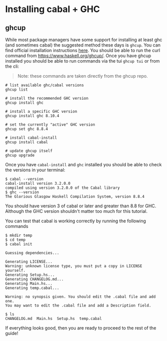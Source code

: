 # Installing cabal + GHC

## ghcup

While most package managers have some support for installing at least ghc (and
sometimes cabal) the suggested method these days is `ghcup`. You can find
official installation instructions
[here](https://github.com/haskell/ghcup-hs#installation). You should be able to
run the curl command from https://www.haskell.org/ghcup/. Once you have ghcup
installed you should be able to run commands via the tui `ghcup tui` or from the
cli:

> Note: these commands are taken directly from the ghcup repo.

```
# list available ghc/cabal versions
ghcup list

# install the recommended GHC version
ghcup install ghc

# install a specific GHC version
ghcup install ghc 8.10.4

# set the currently "active" GHC version
ghcup set ghc 8.8.4

# install cabal-install
ghcup install cabal

# update ghcup itself
ghcup upgrade
```

Once you have `cabal-install` and `ghc` installed you should be able to check
the versions in your terminal:

```
$ cabal --version
cabal-install version 3.2.0.0
compiled using version 3.2.0.0 of the Cabal library
$ ghc --version
The Glorious Glasgow Haskell Compilation System, version 8.8.4
```

You should have version 3 of cabal or later and greater than 8.8 for GHC.
Although the GHC version shouldn't matter too much for this tutorial.

You can test that cabal is working correctly by running the following commands

```
$ mkdir temp
$ cd temp
$ cabal init

Guessing dependencies...

Generating LICENSE...
Warning: unknown license type, you must put a copy in LICENSE yourself.
Generating Setup.hs...
Generating CHANGELOG.md...
Generating Main.hs...
Generating temp.cabal...

Warning: no synopsis given. You should edit the .cabal file and add one.
You may want to edit the .cabal file and add a Description field.

$ ls
CHANGELOG.md  Main.hs  Setup.hs  temp.cabal
```

If everything looks good, then you are ready to proceed to the rest of the
guide!
